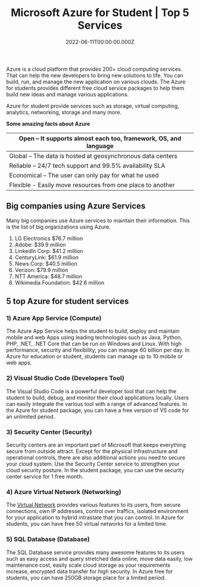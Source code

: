 ﻿---
title:  Microsoft Azure for Student | Top 5 Services
category: Cloud Computing
slug: microsoft-azure-for-student
metaDescription: Azure is a cloud platform that provides 200+ cloud computing services. That can help the new developers to bring new solutions to life.
date: 2022-06-11T00:00:00.000Z
image: ../images/blogs/Azure for Student.jpg
---



Azure is a cloud platform that provides 200+ cloud computing services. That can help the new developers to bring new solutions to life. You can build, run, and manage the new application on various clouds.  The Azure for students provides different free cloud service packages to help them build new ideas and manage various applications.

Azure for student provide services such as storage, virtual computing, analytics, networking, storage and many more. 

**Some amazing facts about Azure**

|Open – It supports almost each too, framework, OS, and language|
| - |
|Global – The data is hosted at geosynchronous data centers|
|Reliable – 24/7 tech support and 99.5% availability SLA|
|Economical – The user can only pay for what he used|
|Flexible - Easily move resources from one place to another|

## Big companies using Azure Services
Many big companies use Azure services to maintain their information. This is the list of big organizations using Azure.

1. LG Electronics $76.7 million
2. Adobe: $39.9 million
3. LinkedIn Corp: $41.2 million
4. CenturyLink: $61.9 million
5. News Corp: $40.5 million
6. Verizon: $79.9 million
7. NTT America: $48.7 million
7. Wikimedia Foundation: $42.6 million
## 5 top Azure for student services
### 1) Azure App Service (Compute)
The Azure App Service helps the student to build, deploy and maintain mobile and web Apps using leading technologies such as Java, Python, PHP, .NET, .NET Core that can be run on Windows and Linux. With high performance, security and flexibility, you can manage 60 billion per day. In Azure for education or student, students can manage up to 10 mobile or web apps. 
### 2) Visual Studio Code (Developers Tool)
The Visual Studio Code is a powerful developer tool that can help the student to build, debug, and monitor their cloud applications locally. Users can easily integrate the various tool with a range of advanced features. In the Azure for student package, you can have a free version of VS code for an unlimited period.
### 3) Security Center (Security)
Security centers are an important part of Microsoft that keeps everything secure from outside attract. Except for the physical infrastructure and operational controls, there are also additional actions you need to secure your cloud system. Use the Security Center service to strengthen your cloud security posture. In the student package, you can use the security center service for 1 free month.
### 4) Azure Virtual Network (Networking)
The [Virtual Network](https://azure.microsoft.com/en-us/services/virtual-network) provides various features to its users, from secure connections, own IP addresses, control over traffics, isolated environment for your application to hybrid intrastate that you can control. In Azure for students, you can have free 50 virtual networks for a limited time.
### 5) SQL Database (Database)
The SQL Database service provides many awesome features to its users such as easy access and query stretched data online, move data easily, low maintenance cost, easily scale cloud storage as your requirements increase, encrypted data transfer for high security. In Azure free for students, you can have 250GB storage place for a limited period. 


